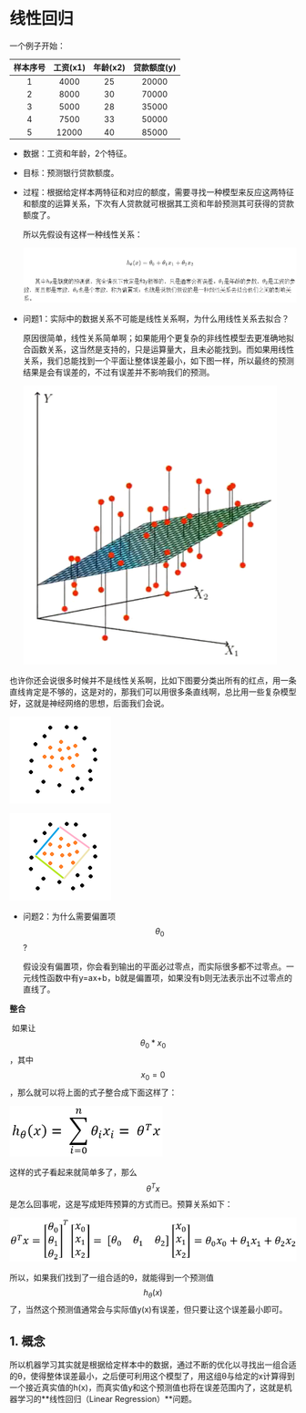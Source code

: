 # 线性回归

一个例子开始：

| 样本序号 | 工资(x1) | 年龄(x2) | 贷款额度(y) |
| :------: | :------: | :--: | :-----: |
| 1 | 4000 | 25 | 20000 |
| 2 | 8000 | 30 | 70000 |
| 3 | 5000 | 28 | 35000 |
| 4 | 7500 | 33 | 50000 |
| 5 | 12000 | 40 | 85000 |

- 数据：工资和年龄，2个特征。

- 目标：预测银行贷款额度。

- 过程：根据给定样本两特征和对应的额度，需要寻找一种模型来反应这两特征和额度的运算关系，下次有人贷款就可根据其工资和年龄预测其可获得的贷款额度了。

   所以先假设有这样一种线性关系：

   ![1537283373596](./LocalFile/files/img/1537283373596.png)
- 问题1：实际中的数据关系不可能是线性关系啊，为什么用线性关系去拟合？

   ​	原因很简单，线性关系简单啊；如果能用个更复杂的非线性模型去更准确地拟合函数关系，这当然是支持的，只是运算量大，且未必能找到。而如果用线性关系，我们总能找到一个平面让整体误差最小，如下图一样，所以最终的预测结果是会有误差的，不过有误差并不影响我们的预测。

   ![1536820658283](./LocalFile/files/img/1536820658283.png)

也许你还会说很多时候并不是线性关系啊，比如下图要分类出所有的红点，用一条直线肯定是不够的，这是对的，那我们可以用很多条直线啊，总比用一些复杂模型好，这就是神经网络的思想，后面我们会说。

![1536821779682](./LocalFile/files/img/1536821779682.png)

![1536822060413](./LocalFile/files/img/1536822060413.png)


- 问题2：为什么需要偏置项$$ θ_0$$?

   ​	假设没有偏置项，你会看到输出的平面必过零点，而实际很多都不过零点。一元线性函数中有y=ax+b，b就是偏置项，如果没有b则无法表示出不过零点的直线了。

**整合**

​	如果让$$ θ_0*x_0$$，其中$$x_0 = 0$$，那么就可以将上面的式子整合成下面这样了：

![1536821317365](./LocalFile/files/img/1536821317365.png)

这样的式子看起来就简单多了，那么$$θ^Tx$$是怎么回事呢，这是写成矩阵预算的方式而已。预算关系如下：

![1536823098096](./LocalFile/files/img/1536823098096.png)

所以，如果我们找到了一组合适的θ，就能得到一个预测值$$h_θ (x)$$了，当然这个预测值通常会与实际值y(x)有误差，但只要让这个误差最小即可。

## 1. 概念

​	所以机器学习其实就是根据给定样本中的数据，通过不断的优化以寻找出一组合适的θ，使得整体误差最小，之后便可利用这个模型了，用这组θ与给定的x计算得到一个接近真实值的h(x)，而真实值y和这个预测值也将在误差范围内了，这就是机器学习的**线性回归（Linear Regression）**问题。

